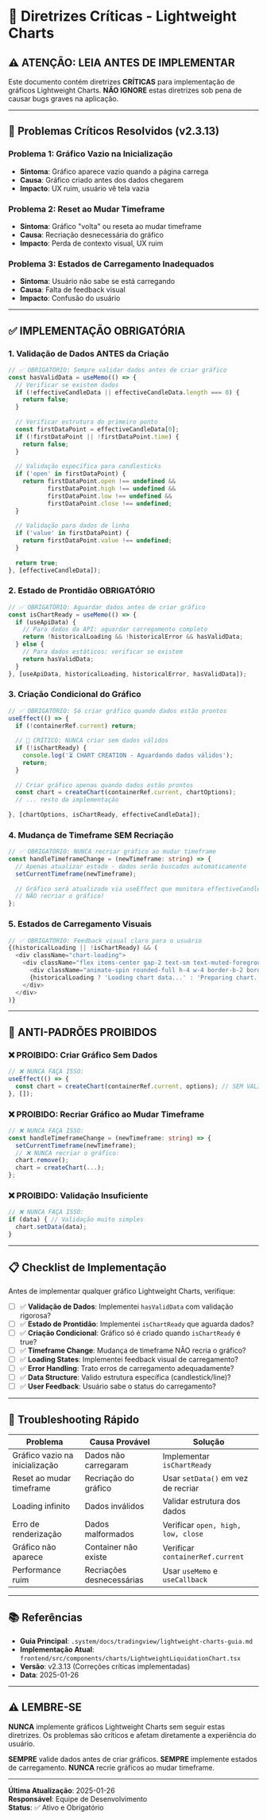 # 🚨 Diretrizes Críticas - Lightweight Charts

## ⚠️ **ATENÇÃO: LEIA ANTES DE IMPLEMENTAR**

Este documento contém diretrizes **CRÍTICAS** para implementação de gráficos Lightweight Charts. **NÃO IGNORE** estas diretrizes sob pena de causar bugs graves na aplicação.

---

## 🐛 **Problemas Críticos Resolvidos (v2.3.13)**

### **Problema 1: Gráfico Vazio na Inicialização**
- **Sintoma**: Gráfico aparece vazio quando a página carrega
- **Causa**: Gráfico criado antes dos dados chegarem
- **Impacto**: UX ruim, usuário vê tela vazia

### **Problema 2: Reset ao Mudar Timeframe**
- **Sintoma**: Gráfico "volta" ou reseta ao mudar timeframe
- **Causa**: Recriação desnecessária do gráfico
- **Impacto**: Perda de contexto visual, UX ruim

### **Problema 3: Estados de Carregamento Inadequados**
- **Sintoma**: Usuário não sabe se está carregando
- **Causa**: Falta de feedback visual
- **Impacto**: Confusão do usuário

---

## ✅ **IMPLEMENTAÇÃO OBRIGATÓRIA**

### **1. Validação de Dados ANTES da Criação**

```typescript
// ✅ OBRIGATÓRIO: Sempre validar dados antes de criar gráfico
const hasValidData = useMemo(() => {
  // Verificar se existem dados
  if (!effectiveCandleData || effectiveCandleData.length === 0) {
    return false;
  }
  
  // Verificar estrutura do primeiro ponto
  const firstDataPoint = effectiveCandleData[0];
  if (!firstDataPoint || !firstDataPoint.time) {
    return false;
  }
  
  // Validação específica para candlesticks
  if ('open' in firstDataPoint) {
    return firstDataPoint.open !== undefined && 
           firstDataPoint.high !== undefined && 
           firstDataPoint.low !== undefined && 
           firstDataPoint.close !== undefined;
  }
  
  // Validação para dados de linha
  if ('value' in firstDataPoint) {
    return firstDataPoint.value !== undefined;
  }
  
  return true;
}, [effectiveCandleData]);
```

### **2. Estado de Prontidão OBRIGATÓRIO**

```typescript
// ✅ OBRIGATÓRIO: Aguardar dados antes de criar gráfico
const isChartReady = useMemo(() => {
  if (useApiData) {
    // Para dados da API: aguardar carregamento completo
    return !historicalLoading && !historicalError && hasValidData;
  } else {
    // Para dados estáticos: verificar se existem
    return hasValidData;
  }
}, [useApiData, historicalLoading, historicalError, hasValidData]);
```

### **3. Criação Condicional do Gráfico**

```typescript
// ✅ OBRIGATÓRIO: Só criar gráfico quando dados estão prontos
useEffect(() => {
  if (!containerRef.current) return;
  
  // 🚨 CRÍTICO: NUNCA criar sem dados válidos
  if (!isChartReady) {
    console.log('⏳ CHART CREATION - Aguardando dados válidos');
    return;
  }
  
  // Criar gráfico apenas quando dados estão prontos
  const chart = createChart(containerRef.current, chartOptions);
  // ... resto da implementação
  
}, [chartOptions, isChartReady, effectiveCandleData]);
```

### **4. Mudança de Timeframe SEM Recriação**

```typescript
// ✅ OBRIGATÓRIO: NUNCA recriar gráfico ao mudar timeframe
const handleTimeframeChange = (newTimeframe: string) => {
  // Apenas atualizar estado - dados serão buscados automaticamente
  setCurrentTimeframe(newTimeframe);
  
  // Gráfico será atualizado via useEffect que monitora effectiveCandleData
  // NÃO recriar o gráfico!
};
```

### **5. Estados de Carregamento Visuais**

```typescript
// ✅ OBRIGATÓRIO: Feedback visual claro para o usuário
{(historicalLoading || !isChartReady) && (
  <div className="chart-loading">
    <div className="flex items-center gap-2 text-sm text-muted-foreground">
      <div className="animate-spin rounded-full h-4 w-4 border-b-2 border-primary"></div>
      {historicalLoading ? 'Loading chart data...' : 'Preparing chart...'}
    </div>
  </div>
)}
```

---

## 🚫 **ANTI-PADRÕES PROIBIDOS**

### **❌ PROIBIDO: Criar Gráfico Sem Dados**

```typescript
// ❌ NUNCA FAÇA ISSO:
useEffect(() => {
  const chart = createChart(containerRef.current, options); // SEM VALIDAÇÃO!
}, []);
```

### **❌ PROIBIDO: Recriar Gráfico ao Mudar Timeframe**

```typescript
// ❌ NUNCA FAÇA ISSO:
const handleTimeframeChange = (newTimeframe: string) => {
  setCurrentTimeframe(newTimeframe);
  // ❌ NUNCA recriar o gráfico:
  chart.remove();
  chart = createChart(...);
};
```

### **❌ PROIBIDO: Validação Insuficiente**

```typescript
// ❌ NUNCA FAÇA ISSO:
if (data) { // Validação muito simples
  chart.setData(data);
}
```

---

## 📋 **Checklist de Implementação**

Antes de implementar qualquer gráfico Lightweight Charts, verifique:

- [ ] ✅ **Validação de Dados**: Implementei `hasValidData` com validação rigorosa?
- [ ] ✅ **Estado de Prontidão**: Implementei `isChartReady` que aguarda dados?
- [ ] ✅ **Criação Condicional**: Gráfico só é criado quando `isChartReady` é true?
- [ ] ✅ **Timeframe Change**: Mudança de timeframe NÃO recria o gráfico?
- [ ] ✅ **Loading States**: Implementei feedback visual de carregamento?
- [ ] ✅ **Error Handling**: Trato erros de carregamento adequadamente?
- [ ] ✅ **Data Structure**: Valido estrutura específica (candlestick/line)?
- [ ] ✅ **User Feedback**: Usuário sabe o status do carregamento?

---

## 🔧 **Troubleshooting Rápido**

| Problema | Causa Provável | Solução |
|----------|----------------|---------|
| Gráfico vazio na inicialização | Dados não carregaram | Implementar `isChartReady` |
| Reset ao mudar timeframe | Recriação do gráfico | Usar `setData()` em vez de recriar |
| Loading infinito | Dados inválidos | Validar estrutura dos dados |
| Erro de renderização | Dados malformados | Verificar `open, high, low, close` |
| Gráfico não aparece | Container não existe | Verificar `containerRef.current` |
| Performance ruim | Recriações desnecessárias | Usar `useMemo` e `useCallback` |

---

## 📚 **Referências**

- **Guia Principal**: `.system/docs/tradingview/lightweight-charts-guia.md`
- **Implementação Atual**: `frontend/src/components/charts/LightweightLiquidationChart.tsx`
- **Versão**: v2.3.13 (Correções críticas implementadas)
- **Data**: 2025-01-26

---

## ⚠️ **LEMBRE-SE**

**NUNCA** implemente gráficos Lightweight Charts sem seguir estas diretrizes. Os problemas são críticos e afetam diretamente a experiência do usuário.

**SEMPRE** valide dados antes de criar gráficos.
**SEMPRE** implemente estados de carregamento.
**NUNCA** recrie gráficos ao mudar timeframe.

---

**Última Atualização**: 2025-01-26  
**Responsável**: Equipe de Desenvolvimento  
**Status**: ✅ Ativo e Obrigatório
